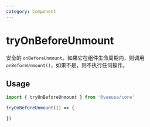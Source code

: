 ```yaml
---
category: Component
---
```


# tryOnBeforeUnmount

安全的 `onBeforeUnmount`。如果它在组件生命周期内，则调用 `onBeforeUnmount()`，如果不是，则不执行任何操作。

## Usage

```js
import { tryOnBeforeUnmount } from '@vueuse/core'

tryOnBeforeUnmount(() => {

})
```

